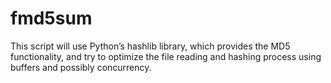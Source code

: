 # fmd5sum

This script will use Python’s hashlib library, which provides the MD5 functionality, and try to optimize the file reading and hashing process using buffers and possibly concurrency.



